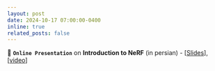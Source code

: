 ```yaml
---
layout: post
date: 2024-10-17 07:00:00-0400
inline: true
related_posts: false
---
```


📢 **`Online Presentation`** on **Introduction to NeRF** (in persian) - [[Slides](https://drive.google.com/file/d/1fXkbRMsUdj9UVyMhST1rj5S3DtA7RoFA/view?usp=sharing)], [[video](http://meet2.kntu.ac.ir/playback/video/dc2e365bf83728961071497a09ad2a58f8b4eef6-1729147751964/)]
